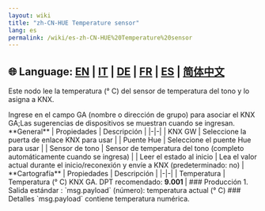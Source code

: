 ```yaml
---
layout: wiki
title: "zh-CN-HUE Temperature sensor"
lang: es
permalink: /wiki/es-zh-CN-HUE%20Temperature%20sensor
---
```

🌐 Language: [EN](https://supergiovane.github.io/node-red-contrib-knx-ultimate/wiki/HUE%20Temperature%20sensor) | [IT](https://supergiovane.github.io/node-red-contrib-knx-ultimate/wiki/it-HUE%20Temperature%20sensor) | [DE](https://supergiovane.github.io/node-red-contrib-knx-ultimate/wiki/de-HUE%20Temperature%20sensor) | [FR](https://supergiovane.github.io/node-red-contrib-knx-ultimate/wiki/fr-HUE%20Temperature%20sensor) | [ES](https://supergiovane.github.io/node-red-contrib-knx-ultimate/wiki/es-HUE%20Temperature%20sensor) | [简体中文](https://supergiovane.github.io/node-red-contrib-knx-ultimate/wiki/zh-CN-HUE%20Temperature%20sensor)
---
<p> Este nodo lee la temperatura (° C) del sensor de temperatura del tono y lo asigna a KNX.</p>
Ingrese en el campo GA (nombre o dirección de grupo) para asociar el KNX GA;Las sugerencias de dispositivos se muestran cuando se ingresan.
**General**
| Propiedades | Descripción |
|-|-|
| KNX GW | Seleccione la puerta de enlace KNX para usar |
| Puente Hue | Seleccione el puente Hue para usar |
| Sensor de tono | Sensor de temperatura del tono (completo automáticamente cuando se ingresa) |
| Leer el estado al inicio | Lea el valor actual durante el inicio/reconexión y envíe a KNX (predeterminado: no) |
**Cartografía**
| Propiedades | Descripción |
|-|-|
| Temperatura | Temperatura (° C) KNX GA. DPT recomendado: <b> 9.001 </b> |
### Producción
1. Salida estándar
: `msg.payload` (número): temperatura actual (° C)
### Detalles
`msg.payload` contiene temperatura numérica.
